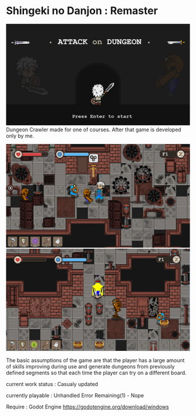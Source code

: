 # Shingeki no Danjon : Remaster
![Alt text](/Screenshots/Title.png?raw=true "Optional Title")
Dungeon Crawler made for one of courses. After that game is developed only by me.

![Alt text](/Screenshots/InGame1.png?raw=true "Optional Title")
![Alt text](/Screenshots/InGame2.png?raw=true "Optional Title")

The basic assumptions of the game are that the player has a large amount of skills improving during use and generate dungeons from previously defined segments so that each time the player can try on a different board.

current work status : Casualy updated

currently playable  : Unhandled Error Remaining(1) - Nope

Require : Godot Engine https://godotengine.org/download/windows

